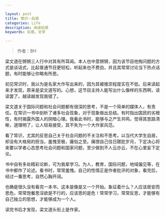 ```yaml
---

layout: post
title: 常识－后感
categories: Life
description: 阅读后感
keywords: 后感，文学

---
```

> 作者：BH

梁文道在锵锵三人行中对其有所耳闻。本人也中意锵锵，因为该节目他掏问题的方式是谈话式，比起普通节目更轻松，听起来也不费劲，并且其常常讨论当下热点话题，有时能够让你略有所思。

初见常识时，我以为是名家大作写出来的，因为其被推崇程度实在不低。后来读起来才发现，原来是梁文道写的。心想，这节目主持人能写出什么像样的东西啊，读读罢了。越读越发现我错了。

梁文道关于国际问题和社会问题都有很深的思考，不是一个简单的媒体人，有责任。在常识一书中剖析了诸多社会现象，对于现象做出总结。有时指出国民的劣根性，有时揭露外国人的阴暗心理。我看此书时，能够与之产生共鸣，觉得其思路清晰，道理明了，让人轻易接受，其不失为一个大作家风范。

看了常识，尤其的反思自己关于社会问题的不关注和不思考。以当代大学生自居，却没有大格局的担当，羞愧至极，庸俗之至。痛恨自己往日蹉跎岁月，下定决心将来要以学者心态思考社会问题和国家问题，至少做到不人云亦云，不在心里妄下定论。

书中自有多处精彩论断，可为我辈学习。为人，教育，国际问题，地域偏见等，在书中都作了论述。看书时，常常羞愧。自己的性情正是作者批评的对象，看完后，经过一番思考，自然心胸开阔。

也确是很久没有看完一本书，这本是像是又一个开始。象征着什么？人应该居安而思危，常常饱餐思淫欲是不行的，应该思的是危！常常学习，常常反思，才能够有自己独立的思想，才能够成为一个人。

读完书后才发现，梁文道头衔上是作家。